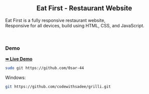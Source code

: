 

  <br />
  <br />

  <h2 align="center">Eat First - Restaurant Website</h2>

 Eat First  is a fully responsive restaurant website, <br />Responsive for all devices, build using HTML, CSS, and JavaScript.

 

</div>

<br />

### Demo 

 <a href="http://127.0.0.1:5501/Food-restaurant-website/index-1.html"><strong>➥ Live Demo</strong></a>








```bash
sudo git https://github.com/0sar-44
```

Windows:

```bash
git https://github.com/codewithsadee/grilli.git
```

